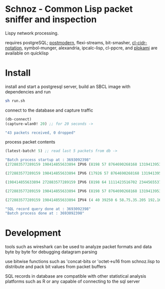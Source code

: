 # Schnoz - Common Lisp packet sniffer and inspection

Lispy network processing.

requires postgreSQL; [postmodern](https://github.com/marijnh/Postmodern), flexi-streams, bit-smasher, [cl-cidr-notation](https://github.com/AccelerationNet/cl-cidr-notation), symbol-munger, alexandria, ipcalc-lisp, cl-ppcre, and [plokami](https://github.com/atomontage/plokami) are available on quicklisp

# Install

install and start a postgresql server, build an SBCL image with dependencies and run
```sh
sh run.sh
```

connect to the database and capture traffic
```lisp
(db-connect)
(capture-wlan0! 20) ;; for 20 seconds ->

"43 packets received, 0 dropped"
```

process packet contents
```lisp
(latest-batch! 5) ;; read last 5 packets from db ->

"Batch process startup at : 3693092398"
(272883577289159 198414855633894 IPV6 (8198 57 8764690268168 13194139533312)) 

(272883577289159 198414855633894 IPV6 (17926 57 8764690268168 13194139533312)) 

(198414855633894 272883577289159 IPV6 (8198 64 1111423516702 234456553719863)) 

(272883577289159 198414855633894 IPV6 (8198 57 8764690268168 13194139533312)) 

(272883577289159 198414855633894 IPV4 (4 40 39250 6 58.75.35.205 192.168.1.249)) 

"SQL record query done at : 3693092398"
"Batch process done at : 3693092398"

```

# Development

tools such as wireshark can be used to analyze packet formats and data byte by byte
for debugging datagram parsing

use bitwise functions such as 'concat-bits or 'octet->u16 from schnoz.lisp to distribute and pack bit values from packet buffers

SQL records in database are compatible with other statistical analysis platforms such as R or any capable of connecting to the sql server

